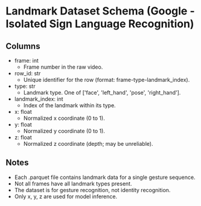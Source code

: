 # Landmark Dataset Schema (Google - Isolated Sign Language Recognition)

## Columns
- frame: int
    - Frame number in the raw video.
- row_id: str
    - Unique identifier for the row (format: frame-type-landmark_index).
- type: str
    - Landmark type. One of ['face', 'left_hand', 'pose', 'right_hand'].
- landmark_index: int
    - Index of the landmark within its type.
- x: float
    - Normalized x coordinate (0 to 1).
- y: float
    - Normalized y coordinate (0 to 1).
- z: float
    - Normalized z coordinate (depth; may be unreliable).

## Notes
- Each .parquet file contains landmark data for a single gesture sequence.
- Not all frames have all landmark types present.
- The dataset is for gesture recognition, not identity recognition.
- Only x, y, z are used for model inference.